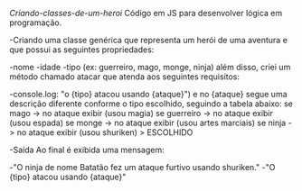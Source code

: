 *Criando-classes-de-um-heroi*
Código em JS para desenvolver lógica em programação.

-Criando uma classe genérica que representa um herói de uma aventura e que possui as seguintes propriedades:

-nome
-idade
-tipo (ex: guerreiro, mago, monge, ninja)
além disso, criei um método chamado atacar que atenda aos seguintes requisitos:

-console.log: "o {tipo} atacou usando {ataque}")
e no {ataque} segue uma descrição diferente conforme o tipo escolhido, seguindo a tabela abaixo:
se mago -> no ataque exibir (usou magia) 
se guerreiro -> no ataque exibir (usou espada) 
se monge -> no ataque exibir (usou artes marciais) 
se ninja -> no ataque exibir (usou shuriken) > ESCOLHIDO

-Saída
Ao final é exibida uma mensagem:

-"O ninja de nome Batatão fez um ataque furtivo usando shuriken."
-"O {tipo} atacou usando {ataque}"
